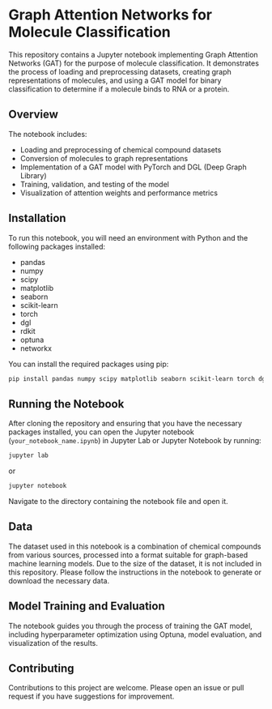 # Graph Attention Networks for Molecule Classification

This repository contains a Jupyter notebook implementing Graph Attention Networks (GAT) for the purpose of molecule classification. It demonstrates the process of loading and preprocessing datasets, creating graph representations of molecules, and using a GAT model for binary classification to determine if a molecule binds to RNA or a protein.

## Overview

The notebook includes:
- Loading and preprocessing of chemical compound datasets
- Conversion of molecules to graph representations
- Implementation of a GAT model with PyTorch and DGL (Deep Graph Library)
- Training, validation, and testing of the model
- Visualization of attention weights and performance metrics

## Installation

To run this notebook, you will need an environment with Python and the following packages installed:

- pandas
- numpy
- scipy
- matplotlib
- seaborn
- scikit-learn
- torch
- dgl
- rdkit
- optuna
- networkx

You can install the required packages using pip:

```bash
pip install pandas numpy scipy matplotlib seaborn scikit-learn torch dgl rdkit optuna networkx
```

## Running the Notebook

After cloning the repository and ensuring that you have the necessary packages installed, you can open the Jupyter notebook (`your_notebook_name.ipynb`) in Jupyter Lab or Jupyter Notebook by running:

```bash
jupyter lab
```

or

```bash
jupyter notebook
```

Navigate to the directory containing the notebook file and open it.

## Data

The dataset used in this notebook is a combination of chemical compounds from various sources, processed into a format suitable for graph-based machine learning models. Due to the size of the dataset, it is not included in this repository. Please follow the instructions in the notebook to generate or download the necessary data.

## Model Training and Evaluation

The notebook guides you through the process of training the GAT model, including hyperparameter optimization using Optuna, model evaluation, and visualization of the results. 

## Contributing

Contributions to this project are welcome. Please open an issue or pull request if you have suggestions for improvement.
